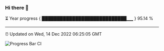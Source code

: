 ### Hi there 👋

⏳ Year progress { ████████████████████████████▁▁ } 95.14 %

---

⏰ Updated on Wed, 14 Dec 2022 06:25:05 GMT

![Progress Bar CI](https://github.com/ZhaoGui/ZhaoGui/workflows/Progress%20Bar%20CI/badge.svg)
